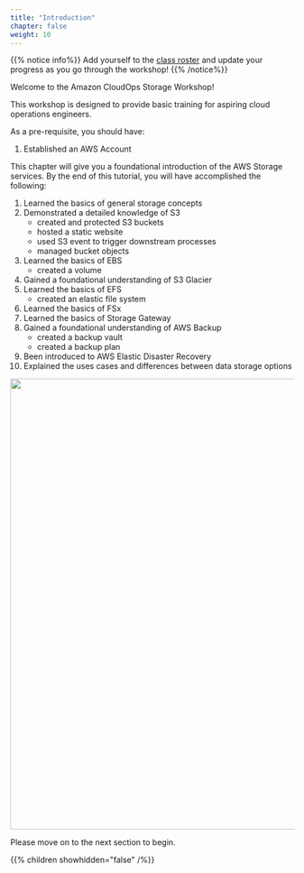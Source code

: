 ```yaml
---
title: "Introduction"
chapter: false
weight: 10
---
```


{{% notice info%}}
Add yourself to the [class roster](https://docs.google.com/spreadsheets/d/1HNw-LBWG5JHo83Pb-1Qlqpgxh3a-92C6Pwye3qxdj0Q/edit?gid=129399250#gid=129399250) and update your progress as you go through the workshop!
{{% /notice%}}

Welcome to the Amazon CloudOps Storage Workshop!

This workshop is designed to provide basic training for aspiring cloud operations engineers.

As a pre-requisite, you should have:

1. Established an AWS Account

This chapter will give you a foundational introduction of the AWS Storage services. By the end of this tutorial, you will have accomplished the following:

1. Learned the basics of general storage concepts
2. Demonstrated a detailed knowledge of S3
    - created and protected S3 buckets
    - hosted a static website
    - used S3 event to trigger downstream processes
    - managed bucket objects
3. Learned the basics of EBS
    - created a volume
4. Gained a foundational understanding of S3 Glacier
5. Learned the basics of EFS
    - created an elastic file system
6. Learned the basics of FSx
7. Learned the basics of Storage Gateway
8. Gained a foundational understanding of AWS Backup
    - created a backup vault
    - created a backup plan
9. Been introduced to AWS Elastic Disaster Recovery
10. Explained the uses cases and differences between data storage options

<img src='/images/aws-storage.png' width='800px'>

Please move on to the next section to begin.

{{% children showhidden="false" /%}}
